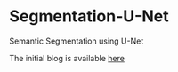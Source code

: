 # Segmentation-U-Net
Semantic Segmentation using U-Net

The initial blog is available [here](https://besma-guesmi.medium.com/understanding-image-segmentation-using-u-net-architecture-part-i-8ca89595f708)
